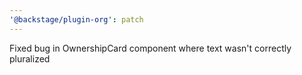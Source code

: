 ```yaml
---
'@backstage/plugin-org': patch
---
```


Fixed bug in OwnershipCard component where text wasn't correctly pluralized
